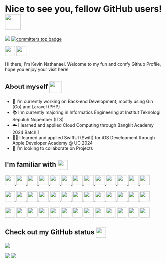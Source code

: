 <h1> Nice to see you, fellow GitHub users! <img src = "https://github.com/zetsux/one-problem-per-day/assets/108170234/5bf8f178-7785-4ce1-940b-9d41420c7024" align="center" width=50px height=50px> </h1>
<p align='center'>

![](https://komarev.com/ghpvc/?username=zetsux&label=profile.views&color=F1C93B)
[![committers.top badge](https://user-badge.committers.top/indonesia_public/zetsux.svg)](https://user-badge.committers.top/indonesia_public/zetsux)

</p>
<a href = 'https://zetsux.vercel.app/'> <img width = '32px' align= 'center' src="https://www.freepnglogos.com/uploads/logo-website-png/logo-website-file-wikt-globe-bullet-svg-wikimedia-commons-19.png"/></a> 
<a href = 'https://www.linkedin.com/in/kevin-nathanael-halim-7618ba252'> <img width = '32px' align= 'center' src="https://raw.githubusercontent.com/rahulbanerjee26/githubAboutMeGenerator/main/icons/linked-in-alt.svg"/></a> 
<br><br>
<div size='20px'> Hi there, I'm Kevin Nathanael. Welcome to my fun and comfy Github Profile, hope you enjoy your visit here!</div>

<h2> About myself <img src = "https://github.com/zetsux/one-problem-per-day/assets/108170234/254ffba6-32af-41d4-83f3-33dae74209a0" align="center" width=40px height=40px> </h1>
<p align='center'> </h2>

- 🔭 I’m currently working on Back-end Development, mostly using Gin (Go) and Laravel (PHP)
- 📚 I'm currently majoring in Informatics Engineering at Institut Teknologi Sepuluh Nopember (ITS)
- ☁️ I learned and applied Cloud Computing through Bangkit Academy 2024 Batch 1
- 🧑‍💻 I learned and applied SwiftUI (Swift) for iOS Development through Apple Developer Academy @ UC 2024
- 👯 I’m looking to collaborate on Projects

<h2> I'm familiar with <img src = "https://raw.githubusercontent.com/rahulbanerjee26/githubProfileReadmeGenerator/main/gifs/code.gif" align="center" width =32px height=32px> </h2>
<a href= https://github.com/zetsux?tab=repositories&q=&type=&language=go&sort= > <img width ='32px' height='32px' src ='https://raw.githubusercontent.com/rahulbanerjee26/githubAboutMeGenerator/main/icons/go.svg'> </a>
<a href= https://github.com/zetsux?tab=repositories&q=&type=&language=php&sort= > <img width ='32px' height='32px' src ='https://raw.githubusercontent.com/rahulbanerjee26/githubAboutMeGenerator/main/icons/php.svg'> </a>
<a href= https://github.com/zetsux?tab=repositories&q=&type=&language=python&sort= > <img width ='32px' height='32px' src ='https://raw.githubusercontent.com/rahulbanerjee26/githubAboutMeGenerator/main/icons/python.svg'> </a>
<a href= https://github.com/zetsux?tab=repositories&q=&type=&language=c&sort= > <img width ='32px' height='32px' src ='https://raw.githubusercontent.com/rahulbanerjee26/githubAboutMeGenerator/main/icons/c.svg'> </a>
<a href= https://github.com/zetsux?tab=repositories&q=&type=&language=c%2B%2B&sort= > <img width ='32px' height='32px' src ='https://raw.githubusercontent.com/rahulbanerjee26/githubAboutMeGenerator/main/icons/cpp.svg'> </a>
<a href= https://github.com/zetsux?tab=repositories&q=&type=&language=c%23&sort= > <img width ='32px' height='32px' src ='https://raw.githubusercontent.com/rahulbanerjee26/githubAboutMeGenerator/main/icons/csharp.svg'> </a>
<a href= https://github.com/zetsux?tab=repositories&q=&type=&language=java&sort= > <img width ='32px' height='32px' src ='https://raw.githubusercontent.com/rahulbanerjee26/githubAboutMeGenerator/main/icons/java.svg'> </a>
<a href= https://github.com/zetsux?tab=repositories&q=&type=&language=clips&sort= > <img width ='32px' height='32px' src ='https://clipsrules.net/clipsicon.png'> </a>
<a href= https://github.com/zetsux?tab=repositories&q=&type=&language=html&sort= > <img width ='32px' height='32px' src ='https://raw.githubusercontent.com/rahulbanerjee26/githubAboutMeGenerator/main/icons/html.svg'> </a>
<a href= https://github.com/zetsux?tab=repositories&q=&type=&language=css&sort= > <img width ='32px' height='32px' src ='https://raw.githubusercontent.com/rahulbanerjee26/githubAboutMeGenerator/main/icons/css.svg'> </a>
<a href= https://github.com/zetsux?tab=repositories&q=&type=&language=javascript&sort= > <img width ='32px' height='32px' src ='https://raw.githubusercontent.com/rahulbanerjee26/githubAboutMeGenerator/main/icons/javascript.svg'> </a>
<a href= https://github.com/zetsux?tab=repositories&q=&type=&language=typescript&sort= > <img width ='32px' height='32px' src ='https://raw.githubusercontent.com/rahulbanerjee26/githubAboutMeGenerator/main/icons/typescript.svg'> </a>
<a href= https://github.com/zetsux?tab=repositories&q=&type=&language=swift&sort= > <img width ='32px' height='32px' src ='https://raw.githubusercontent.com/rahulbanerjee26/githubAboutMeGenerator/main/icons/swift.svg'> </a>
<br><br>
<a href= https://github.com/zetsux?tab=repositories&q=gin&sort= > <img width ='32px' height='32px' src ='https://avatars.githubusercontent.com/u/15729372?s=280&v=4'> </a>
<a href= https://github.com/zetsux?tab=repositories&q=nodejs&sort= > <img width ='32px' height='32px' src ='https://raw.githubusercontent.com/rahulbanerjee26/githubAboutMeGenerator/main/icons/nodejs.svg'> </a>
<a href= https://github.com/zetsux?tab=repositories&q=express&sort= > <img width ='32px' height='32px' src ='https://cdn.icon-icons.com/icons2/2699/PNG/512/expressjs_logo_icon_169185.png'> </a>
<a href= https://github.com/zetsux?tab=repositories&q=hapijs&sort= > <img width ='32px' height='32px' src ='https://avatars.githubusercontent.com/u/3774533?s=280&v=4'> </a>
<a href= https://github.com/zetsux?tab=repositories&q=laravel&sort= > <img width ='32px' height='32px' src ='https://raw.githubusercontent.com/rahulbanerjee26/githubAboutMeGenerator/main/icons/laravel.svg'> </a>
<a href= https://github.com/zetsux?tab=repositories&q=codeigniter&sort= > <img width ='32px' height='32px' src ='https://raw.githubusercontent.com/rahulbanerjee26/githubAboutMeGenerator/main/icons/codeigniter.svg'> </a>
<a href= https://github.com/zetsux?tab=repositories&q=net&sort= > <img width ='32px' height='32px' src ='https://raw.githubusercontent.com/rahulbanerjee26/githubAboutMeGenerator/main/icons/dotnet.svg'> </a>
<a href= https://github.com/zetsux?tab=repositories&q=tensorflow&sort= > <img width ='32px' height='32px' src ='https://upload.wikimedia.org/wikipedia/commons/thumb/2/2d/Tensorflow_logo.svg/1200px-Tensorflow_logo.svg.png'> </a>
<a href= https://github.com/zetsux?tab=repositories&q=reactjs&sort= > <img width ='32px' height='32px' src ='https://raw.githubusercontent.com/rahulbanerjee26/githubAboutMeGenerator/main/icons/reactjs.svg'> </a>
<a href= https://github.com/zetsux?tab=repositories&q=nextjs&sort= > <img width ='32px' height='32px' src ='https://www.svgrepo.com/show/354113/nextjs-icon.svg'> </a>
<a href= https://github.com/zetsux?tab=repositories&q=bootstrap&sort= > <img width ='32px' height='32px' src ='https://raw.githubusercontent.com/rahulbanerjee26/githubAboutMeGenerator/main/icons/bootstrap.svg'> </a>
<a href= https://github.com/zetsux?tab=repositories&q=tailwind&sort= > <img width ='32px' height='32px' src ='https://raw.githubusercontent.com/rahulbanerjee26/githubAboutMeGenerator/main/icons/tailwind.svg'> </a>
<a href= https://github.com/zetsux?tab=repositories&q=swiftui&sort= > <img width ='32px' height='32px' src ='https://developer.apple.com/assets/elements/icons/swiftui/swiftui-96x96_2x.png'> </a>
<br><br>
<a href= https://github.com/zetsux?tab=repositories&q=mysql&sort= > <img width ='32px' height='32px' src ='https://raw.githubusercontent.com/rahulbanerjee26/githubAboutMeGenerator/main/icons/mysql.svg'> </a>
<a href= https://github.com/zetsux?tab=repositories&q=oracle&sort= > <img width ='32px' height='32px' src ='https://raw.githubusercontent.com/rahulbanerjee26/githubAboutMeGenerator/main/icons/oracle.svg'> </a>
<a href= https://github.com/zetsux?tab=repositories&q=postgre&sort= > <img width ='32px' height='32px' src ='https://raw.githubusercontent.com/rahulbanerjee26/githubAboutMeGenerator/main/icons/postgresql.svg'> </a>
<a href= https://github.com/zetsux?tab=repositories&q=mongodb&sort= > <img width ='32px' height='32px' src ='https://raw.githubusercontent.com/rahulbanerjee26/githubAboutMeGenerator/main/icons/mongodb.svg'> </a>
<a href= https://github.com/zetsux?tab=repositories&q=graphql&sort= > <img width ='32px' height='32px' src ='https://raw.githubusercontent.com/rahulbanerjee26/githubAboutMeGenerator/main/icons/graphql.svg'> </a>
<a href= https://github.com/zetsux?tab=repositories&q=redis&sort= > <img width ='32px' height='32px' src ='https://raw.githubusercontent.com/rahulbanerjee26/githubAboutMeGenerator/main/icons/redis.svg'> </a>
<a href= https://github.com/zetsux?tab=repositories&q=rabbitmq&sort= > <img width ='32px' height='32px' src ='https://raw.githubusercontent.com/rahulbanerjee26/githubAboutMeGenerator/main/icons/rabbitmq.svg'> </a>
<a href= https://github.com/zetsux?tab=repositories&q=aws&sort= > <img width ='32px' height='32px' src ='https://raw.githubusercontent.com/rahulbanerjee26/githubAboutMeGenerator/main/icons/aws.svg'> </a>
<a href= https://github.com/zetsux?tab=repositories&q=google&sort= > <img width ='32px' height='32px' src ='https://upload.wikimedia.org/wikipedia/commons/thumb/c/c1/Google_%22G%22_logo.svg/2048px-Google_%22G%22_logo.svg.png'> </a>
<a href= https://github.com/zetsux?tab=repositories&q=gcp&sort= > <img width ='32px' height='32px' src ='https://static-00.iconduck.com/assets.00/google-cloud-platform-logo-icon-2048x1824-pg4wzspq.png'> </a>
<a href= https://github.com/zetsux?tab=repositories&q=git&sort= > <img width ='32px' height='32px' src ='https://raw.githubusercontent.com/rahulbanerjee26/githubAboutMeGenerator/main/icons/git.svg'> </a>
<a href= https://github.com/zetsux?tab=repositories&q=postman&sort= > <img width ='32px' height='32px' src ='https://raw.githubusercontent.com/rahulbanerjee26/githubAboutMeGenerator/main/icons/postman.svg'> </a>
<a href= https://github.com/zetsux?tab=repositories&q=vscode&sort= > <img width ='32px' height='32px' src ='https://upload.wikimedia.org/wikipedia/commons/thumb/9/9a/Visual_Studio_Code_1.35_icon.svg/2048px-Visual_Studio_Code_1.35_icon.svg.png'> </a>

<h2> Check out my GitHub status <img src='https://raw.githubusercontent.com/rahulbanerjee26/githubProfileReadmeGenerator/main/gifs/github.gif' align="center" width='32px' height=32px> </h2>

<a href="https://github.com/zetsux">
<img align="center" src="https://github-profile-trophy.vercel.app/?username=zetsux&theme=algolia&margin-w=4&margin-h=2&row=1&no-bg=true" />
</a>
<br><br>
<a href="https://github.com/zetsux">
<img align="left" src="https://github-readme-stats.vercel.app/api?username=zetsux&count_private=true&show_icons=true&theme=transparent"/>
<img align="center" src="https://streak-stats.demolab.com/?user=zetsux&theme=transparent&card_width=358" />
</a>
